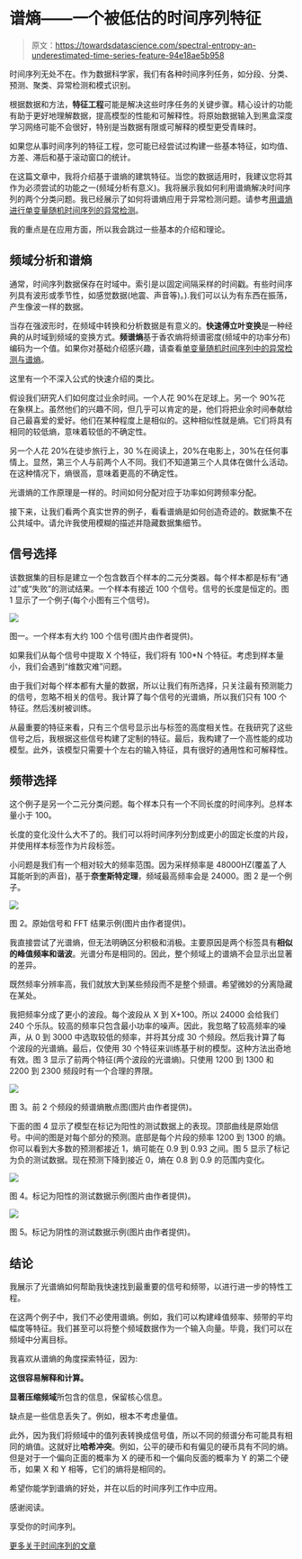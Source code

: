 # 谱熵——一个被低估的时间序列特征

> 原文：<https://towardsdatascience.com/spectral-entropy-an-underestimated-time-series-feature-94e18ae5b958>

时间序列无处不在。作为数据科学家，我们有各种时间序列任务，如分段、分类、预测、聚类、异常检测和模式识别。

根据数据和方法，**特征工程**可能是解决这些时序任务的关键步骤。精心设计的功能有助于更好地理解数据，提高模型的性能和可解释性。将原始数据输入到黑盒深度学习网络可能不会很好，特别是当数据有限或可解释的模型更受青睐时。

如果您从事时间序列的特征工程，您可能已经尝试过构建一些基本特征，如均值、方差、滞后和基于滚动窗口的统计。

在这篇文章中，我将介绍基于谱熵的建筑特征。当您的数据适用时，我建议您将其作为必须尝试的功能之一(频域分析有意义)。我将展示我如何利用谱熵解决时间序列的两个分类问题。我已经展示了如何将谱熵应用于异常检测问题。请参考[用谱熵进行单变量随机时间序列的异常检测](https://medium.com/towards-data-science/anomaly-detection-in-univariate-stochastic-time-series-with-spectral-entropy-834b63ec9343?source=your_stories_page-------------------------------------)。

我的重点是在应用方面，所以我会跳过一些基本的介绍和理论。

## 频域分析和谱熵

通常，时间序列数据保存在时域中。索引是以固定间隔采样的时间戳。有些时间序列具有波形或季节性，如感觉数据(地震、声音等)。).我们可以认为有东西在振荡，产生像波一样的数据。

当存在强波形时，在频域中转换和分析数据是有意义的。**快速傅立叶变换**是一种经典的从时域到频域的变换方式。**频谱熵**基于香农熵将频谱密度(频域中的功率分布)编码为一个值。如果你对基础介绍感兴趣，请查看[单变量随机时间序列中的异常检测与谱熵](https://medium.com/towards-data-science/anomaly-detection-in-univariate-stochastic-time-series-with-spectral-entropy-834b63ec9343?source=your_stories_page-------------------------------------)。

这里有一个不深入公式的快速介绍的类比。

假设我们研究人们如何度过业余时间。一个人花 90%在足球上。另一个 90%花在象棋上。虽然他们的兴趣不同，但几乎可以肯定的是，他们将把业余时间奉献给自己最喜爱的爱好。他们在某种程度上是相似的。这种相似性就是熵。它们将具有相同的较低熵，意味着较低的不确定性。

另一个人花 20%在徒步旅行上，30 %在阅读上，20%在电影上，30%在任何事情上。显然，第三个人与前两个人不同。我们不知道第三个人具体在做什么活动。在这种情况下，熵很高，意味着更高的不确定性。

光谱熵的工作原理是一样的。时间如何分配对应于功率如何跨频率分配。

接下来，让我们看两个真实世界的例子，看看谱熵是如何创造奇迹的。数据集不在公共域中。请允许我使用模糊的描述并隐藏数据集细节。

## 信号选择

该数据集的目标是建立一个包含数百个样本的二元分类器。每个样本都是标有“通过”或“失败”的测试结果。一个样本有接近 100 个信号。信号的长度是恒定的。图 1 显示了一个例子(每个小图有三个信号)。

![](img/883cf15c0d8c6f54375ded631e34836d.png)

图一。一个样本有大约 100 个信号(图片由作者提供)。

如果我们从每个信号中提取 X 个特征，我们将有 100*N 个特征。考虑到样本量小，我们会遇到“维数灾难”问题。

由于我们对每个样本都有大量的数据，所以让我们有所选择，只关注最有预测能力的信号，忽略不相关的信号。我计算了每个信号的光谱熵，所以我们只有 100 个特征。然后浅树被训练。

从最重要的特征来看，只有三个信号显示出与标签的高度相关性。在我研究了这些信号之后，我根据这些信号构建了定制的特征。最后，我构建了一个高性能的成功模型。此外，该模型只需要十个左右的输入特征，具有很好的通用性和可解释性。

## 频带选择

这个例子是另一个二元分类问题。每个样本只有一个不同长度的时间序列。总样本量小于 100。

长度的变化没什么大不了的。我们可以将时间序列分割成更小的固定长度的片段，并使用样本标签作为片段标签。

小问题是我们有一个相对较大的频率范围。因为采样频率是 48000HZ(覆盖了人耳能听到的声音)，基于**奈奎斯特定理**，频域最高频率会是 24000。图 2 是一个例子。

![](img/5c9a4824bcd56bdd7586505a251c100f.png)

图 2。原始信号和 FFT 结果示例(图片由作者提供)。

我直接尝试了光谱熵，但无法明确区分积极和消极。主要原因是两个标签具有**相似的峰值频率和谐波**。光谱分布是相同的。因此，整个频域上的谱熵不会显示出显著的差异。

既然频率分辨率高，我们就放大到某些频段而不是整个频谱。希望微妙的分离隐藏在某处。

我把频率分成了更小的波段。每个波段从 X 到 X+100。所以 24000 会给我们 240 个乐队。较高的频率只包含最小功率的噪声。因此，我忽略了较高频率的噪声，从 0 到 3000 中选取较低的频率，并将其分成 30 个频段。然后我计算了每个波段的光谱熵。最后，仅使用 30 个特征来训练基于树的模型。这种方法出奇地有效。图 3 显示了前两个特征(两个波段的光谱熵)。只使用 1200 到 1300 和 2200 到 2300 频段时有一个合理的界限。

![](img/d2ed3bfa8c28993ce60331eb20e7427d.png)

图 3。前 2 个频段的频谱熵散点图(图片由作者提供)。

下面的图 4 显示了模型在标记为阳性的测试数据上的表现。顶部曲线是原始信号。中间的图是对每个部分的预测。底部是每个片段的频率 1200 到 1300 的熵。你可以看到大多数的预测都接近 1，熵可能在 0.9 到 0.93 之间。图 5 显示了标记为负的测试数据。现在预测下降到接近 0，熵在 0.8 到 0.9 的范围内变化。

![](img/aa4e38f20c1d261c27633f3969fbe42d.png)

图 4。标记为阳性的测试数据示例(图片由作者提供)。

![](img/d983a8120742b578e09a69b2bad65b96.png)

图 5。标记为阴性的测试数据示例(图片由作者提供)。

## 结论

我展示了光谱熵如何帮助我快速找到最重要的信号和频带，以进行进一步的特性工程。

在这两个例子中，我们不必使用谱熵。例如，我们可以构建峰值频率、频带的平均幅度等特征。我们甚至可以将整个频域数据作为一个输入向量。毕竟，我们可以在频域中分离目标。

我喜欢从谱熵的角度探索特征，因为:

**这很容易解释和计算。**

**显著压缩频域**所包含的信息，保留核心信息。

缺点是一些信息丢失了。例如，根本不考虑量值。

此外，因为我们将频域中的值列表转换成信号值，所以不同的频谱分布可能具有相同的熵值。这就好比**哈希冲突**。例如，公平的硬币和有偏见的硬币具有不同的熵。但是对于一个偏向正面的概率为 X 的硬币和一个偏向反面的概率为 Y 的第二个硬币，如果 X 和 Y 相等，它们的熵将是相同的。

希望你能学到谱熵的好处，并在以后的时间序列工作中应用。

感谢阅读。

享受你的时间序列。

[更多关于时间序列的文章](https://medium.com/@ning.jia/list/time-series-7691e7b85020)
